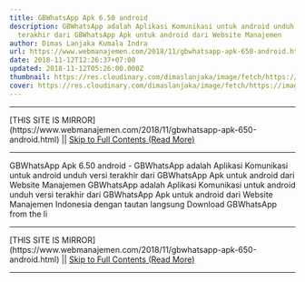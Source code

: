 ```yaml
---
title: GBWhatsApp Apk 6.50 android
description: GBWhatsApp adalah Aplikasi Komunikasi untuk android unduh versi
  terakhir dari GBWhatsApp Apk untuk android dari Website Manajemen
author: Dimas Lanjaka Kumala Indra
url: https://www.webmanajemen.com/2018/11/gbwhatsapp-apk-650-android.html
date: 2018-11-12T12:26:37+07:00
updated: 2018-11-12T05:26:00.000Z
thumbnail: https://res.cloudinary.com/dimaslanjaka/image/fetch/https://image.revdl.com/2015/01/gbwhatsapp_1.jpg
cover: https://res.cloudinary.com/dimaslanjaka/image/fetch/https://image.revdl.com/2015/01/gbwhatsapp_1.jpg
---
```


<hr/> [THIS SITE IS MIRROR](https://www.webmanajemen.com/2018/11/gbwhatsapp-apk-650-android.html) || <a href="https://www.webmanajemen.com/2018/11/gbwhatsapp-apk-650-android.html" rel="follow" class="button" id="read-more">Skip to Full Contents (Read More)</a> <hr/> GBWhatsApp Apk 6.50 android - GBWhatsApp adalah Aplikasi Komunikasi untuk android unduh versi terakhir dari GBWhatsApp Apk untuk android dari Website Manajemen GBWhatsApp adalah Aplikasi Komunikasi untuk android 
  unduh versi terakhir dari GBWhatsApp Apk untuk android dari Website Manajemen Indonesia dengan tautan langsung 
  Download GBWhatsApp from the li <hr/> [THIS SITE IS MIRROR](https://www.webmanajemen.com/2018/11/gbwhatsapp-apk-650-android.html) || <a href="https://www.webmanajemen.com/2018/11/gbwhatsapp-apk-650-android.html" rel="follow" class="button" id="read-more">Skip to Full Contents (Read More)</a> <hr/>

<script>
    if (location.host.includes('dimaslanjaka12')) {
      location.replace('https://www.webmanajemen.com/2018/11/gbwhatsapp-apk-650-android.html');
    }
  </script>